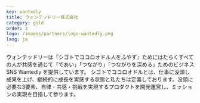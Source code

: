 ```yaml
---
key: wantedly
title: ウォンテッドリー株式会社
category: gold
order: 3
logo: /images/partners/logo-wantedly.png
lang: ja
---
```

ウォンテッドリーは『シゴトでココロオドル人をふやす』ためにはたらくすべての人が共感を通じて「であい」「つながり」「つながりを深める」ためのビジネスSNS Wantedly を提供しています。
シゴトでココロオドルとは、仕事に没頭し成果を上げ、継続的に成長を実感する状態と私たちは定義しております。没頭に必要な3要素、自律・共感・挑戦を実現するプロダクトを開発運営し、ミッションの実現を目指して参ります。